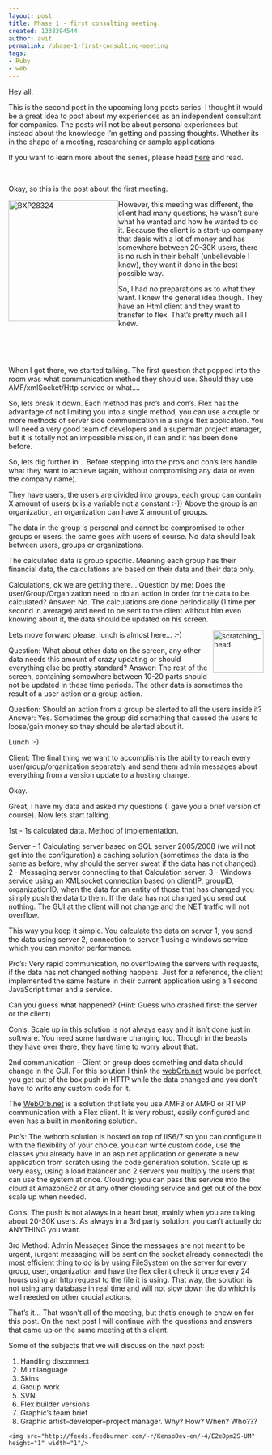 ```yaml
---
layout: post
title: Phase 1 - first consulting meeting.
created: 1338394544
author: avit
permalink: /phase-1-first-consulting-meeting
tags:
- Ruby
- web
---
```

<p>Hey all,</p>

<p>This is the second post in the upcoming long posts series. I thought it would be a great idea to post about my experiences as an independent consultant for companies. The posts will not be about personal experiences but instead about the knowledge I’m getting and passing thoughts. Whether its in the shape of a meeting, researching or sample applications</p>

<p>If you want to learn more about the series, please head <a href='http://www.kensodev.com/2009/07/15/this-is-the-beginning/' target='_blank'>here</a> and read.</p>

<p> </p>

<p>Okay, so this is the post about the first meeting.</p>
<img align='left' alt='BXP28324' border='0' height='240' src='http://www.kensodev.com/wp-content/uploads/2009/07/BXP28324.jpg' style='display: inline; margin-left: 0px; margin-right: 0px; border: 0px;' title='BXP28324' width='217' />
<p>However, this meeting was different, the client had many questions, he wasn’t sure what he wanted and how he wanted to do it. Because the client is a start-up company that deals with a lot of money and has somewhere between 20-30K users, there is no rush in their behalf (unbelievable I know), they want it done in the best possible way.</p>

<p>So, I had no preparations as to what they want. I knew the general idea though. They have an Html client and they want to transfer to flex. That’s pretty much all I knew.</p>

<p> </p>

<p> </p>

<p>When I got there, we started talking. The first question that popped into the room was what communication method they should use. Should they use AMF/xmlSocket/Http service or what….</p>

<p>So, lets break it down. Each method has pro’s and con’s. Flex has the advantage of not limiting you into a single method, you can use a couple or more methods of server side communication in a single flex application. You will need a very good team of developers and a superman project manager, but it is totally not an impossible mission, it can and it has been done before.</p>

<p>So, lets dig further in… Before stepping into the pro’s and con’s lets handle what they want to achieve (again, without compromising any data or even the company name).</p>

<p>They have users, the users are divided into groups, each group can contain X amount of users (x is a variable not a constant :-)) Above the group is an organization, an organization can have X amount of groups.</p>

<p>The data in the group is personal and cannot be compromised to other groups or users. the same goes with users of course. No data should leak between users, groups or organizations.</p>

<p>The calculated data is group specific. Meaning each group has their financial data, the calculations are based on their data and their data only.</p>

<p>Calculations, ok we are getting there… Question by me: Does the user/Group/Organization need to do an action in order for the data to be calculated? Answer: No. The calculations are done periodically (1 time per second in average) and need to be sent to the client without him even knowing about it, the data should be updated on his screen.</p>
<img align='right' alt='scratching_head' border='0' height='84' src='http://www.kensodev.com/wp-content/uploads/2009/07/scratching_head.jpg' style='display: inline; margin-left: 0px; margin-right: 0px; border: 0px;' title='scratching_head' width='100' />
<p>Lets move forward please, lunch is almost here… :-)</p>

<p>Question: What about other data on the screen, any other data needs this amount of crazy updating or should everything else be pretty standard? Answer: The rest of the screen, containing somewhere between 10-20 parts should not be updated in these time periods. The other data is sometimes the result of a user action or a group action.</p>

<p>Question: Should an action from a group be alerted to all the users inside it? Answer: Yes. Sometimes the group did something that caused the users to loose/gain money so they should be alerted about it.</p>

<p>Lunch :-)</p>

<p>Client: The final thing we want to accomplish is the ability to reach every user/group/organization separately and send them admin messages about everything from a version update to a hosting change.</p>

<p>Okay.</p>

<p>Great, I have my data and asked my questions (I gave you a brief version of course). Now lets start talking.</p>

<p>1st - 1s calculated data. Method of implementation.</p>

<p>Server - 1 Calculating server based on SQL server 2005/2008 (we will not get into the configuration) a caching solution (sometimes the data is the same as before, why should the server sweat if the data has not changed). 2 - Messaging server connecting to that Calculation server. 3 - Windows service using an XMLsocket connection based on clientIP, groupID, organizationID, when the data for an entity of those that has changed you simply push the data to them. If the data has not changed you send out nothing. The GUI at the client will not change and the NET traffic will not overflow.</p>

<p>This way you keep it simple. You calculate the data on server 1, you send the data using server 2, connection to server 1 using a windows service which you can monitor performance.</p>

<p>Pro’s: Very rapid communication, no overflowing the servers with requests, if the data has not changed nothing happens. Just for a reference, the client implemented the same feature in their current application using a 1 second JavaScript timer and a service.</p>

<p>Can you guess what happened? (Hint: Guess who crashed first: the server or the client)</p>

<p>Con’s: Scale up in this solution is not always easy and it isn’t done just in software. You need some hardware changing too. Though in the beasts they have over there, they have time to worry about that.</p>

<p>2nd communication - Client or group does something and data should change in the GUI. For this solution I think the <a href='http://www.themidnightcoders.com/products/weborb-for-net/overview.html' target='_blank'>webOrb.net</a> would be perfect, you get out of the box push in HTTP while the data changed and you don’t have to write any custom code for it.</p>

<p>The <a href='http://www.themidnightcoders.com/products/weborb-for-net/overview.html' target='_blank'>WebOrb.net</a> is a solution that lets you use AMF3 or AMF0 or RTMP communication with a Flex client. It is very robust, easily configured and even has a built in monitoring solution.</p>

<p>Pro’s: The weborb solution is hosted on top of IIS6/7 so you can configure it with the flexibility of your choice. you can write custom code, use the classes you already have in an asp.net application or generate a new application from scratch using the code generation solution. Scale up is very easy, using a load balancer and 2 servers you multiply the users that can use the system at once. Clouding: you can pass this service into the cloud at AmazonEc2 or at any other clouding service and get out of the box scale up when needed.</p>

<p>Con’s: The push is not always in a heart beat, mainly when you are talking about 20-30K users. As always in a 3rd party solution, you can’t actually do ANYTHING you want.</p>

<p>3rd Method: Admin Messages Since the messages are not meant to be urgent, (urgent messaging will be sent on the socket already connected) the most efficient thing to do is by using FileSystem on the server for every group, user, organization and have the flex client check it once every 24 hours using an http request to the file it is using. That way, the solution is not using any database in real time and will not slow down the db which is well needed on other crucial actions.</p>

<p>That’s it… That wasn’t all of the meeting, but that’s enough to chew on for this post. On the next post I will continue with the questions and answers that came up on the same meeting at this client.</p>

<p>Some of the subjects that we will discuss on the next post:</p>

<ol>
<li>Handling disconnect</li>

<li>Multilanguage</li>

<li>Skins</li>

<li>Group work</li>

<li>SVN</li>

<li>Flex builder versions</li>

<li>Graphic’s team brief</li>

<li>Graphic artist–developer–project manager. Why? How? When? Who???</li>
</ol>
      
    <img src="http://feeds.feedburner.com/~r/KensoDev-en/~4/E2eDpm2S-UM" height="1" width="1"/>
